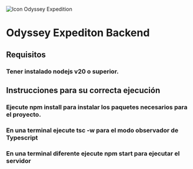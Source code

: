 ![Icon Odyssey Expedition](https://www.notion.so/image/https%3A%2F%2Fprod-files-secure.s3.us-west-2.amazonaws.com%2F82fd8add-51c9-4de5-ae51-8526eb257fae%2F0f29abb9-0b96-461e-93a5-cc65559768a5%2F2.png?table=block&id=a0ef50f5-c496-4401-96dc-bd5af3096f2b&spaceId=82fd8add-51c9-4de5-ae51-8526eb257fae&width=250&userId=ad8ef0fe-405b-4d29-bb8f-cff0d0bf5d0a&cache=v2)
# Odyssey Expediton Backend
## Requisitos
### Tener instalado nodejs v20 o superior.
## Instrucciones para su correcta ejecución
### Ejecute npm install para instalar los paquetes necesarios para el proyecto.
### En una terminal  ejecute tsc -w para el modo observador de Typescript
### En una terminal diferente ejecute npm start para ejecutar el servidor